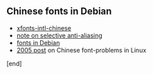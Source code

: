 ## Chinese fonts in Debian

 * [xfonts-intl-chinese](https://packages.debian.org/search?keywords=xfonts-intl-chinese)
 * [note on selective anti-aliasing](https://gideontsang.wordpress.com/2007/07/16/chinese-fonts-in-linux-blur-when-antialias-is-true/)
 * [fonts in Debian](https://wiki.debian.org/Fonts)
 * [2005 post](http://forums.debian.net/viewtopic.php?f=6&t=2563) on Chinese font-problems in Linux
    
[end]
